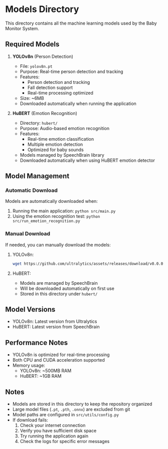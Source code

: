 # Models Directory

This directory contains all the machine learning models used by the Baby Monitor System.

## Required Models

1. **YOLOv8n** (Person Detection)
   - File: `yolov8n.pt`
   - Purpose: Real-time person detection and tracking
   - Features:
     - Person detection and tracking
     - Fall detection support
     - Real-time processing optimized
   - Size: ~6MB
   - Downloaded automatically when running the application

2. **HuBERT** (Emotion Recognition)
   - Directory: `hubert/`
   - Purpose: Audio-based emotion recognition
   - Features:
     - Real-time emotion classification
     - Multiple emotion detection
     - Optimized for baby sounds
   - Models managed by SpeechBrain library
   - Downloaded automatically when using HuBERT emotion detector

## Model Management

### Automatic Download

Models are automatically downloaded when:

1. Running the main application: `python src/main.py`
2. Using the emotion recognition test: `python src/run_emotion_recognition.py`

### Manual Download

If needed, you can manually download the models:

1. YOLOv8n:

   ```bash
   wget https://github.com/ultralytics/assets/releases/download/v0.0.0/yolov8n.pt
   ```

2. HuBERT:
   - Models are managed by SpeechBrain
   - Will be downloaded automatically on first use
   - Stored in this directory under `hubert/`

## Model Versions

- YOLOv8n: Latest version from Ultralytics
- HuBERT: Latest version from SpeechBrain

## Performance Notes

- YOLOv8n is optimized for real-time processing
- Both CPU and CUDA acceleration supported
- Memory usage:
  - YOLOv8n: ~500MB RAM
  - HuBERT: ~1GB RAM

## Notes

- Models are stored in this directory to keep the repository organized
- Large model files (`.pt`, `.pth`, `.onnx`) are excluded from git
- Model paths are configured in `src/utils/config.py`
- If download fails:
  1. Check your internet connection
  2. Verify you have sufficient disk space
  3. Try running the application again
  4. Check the logs for specific error messages
